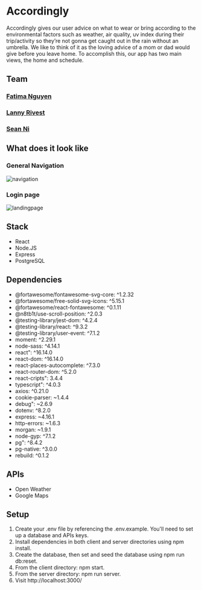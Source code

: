 # Accordingly
Accordingly gives our user advice on what to wear or bring according to the environmental factors such as weather, air quality, uv index during their trip/activity so they’re not gonna get caught out in the rain without an umbrella. We like to think of it as the loving advice of a mom or dad would give before you leave home. To accomplish this, our app has two main views, the home and schedule.


## Team
  ### [Fatima Nguyen](https://github.com/fatimanguyen2)
  ### [Lanny Rivest](https://github.com/LawfulKami)
  ### [Sean Ni](https://github.com/NX915)

## What does it look like

### General Navigation

![navigation](https://github.com/LawfulKami/accordingly/blob/main/docs/app-navigation.gif?raw=true)

### Login page
![landingpage](https://github.com/LawfulKami/accordingly/blob/main/docs/login-animation.gif?raw=true)

###

## Stack
  * React
  * Node.JS
  * Express
  * PostgreSQL

## Dependencies

  * @fortawesome/fontawesome-svg-core: ^1.2.32
  * @fortawesome/free-solid-svg-icons: ^5.15.1
  * @fortawesome/react-fontawesome: ^0.1.11
  * @n8tb1t/use-scroll-position: ^2.0.3
  * @testing-library/jest-dom: ^4.2.4
  * @testing-library/react: ^9.3.2
  * @testing-library/user-event: ^7.1.2
  * moment: ^2.29.1
  * node-sass: ^4.14.1
  * react": ^16.14.0
  * react-dom: ^16.14.0
  * react-places-autocomplete: ^7.3.0
  * react-router-dom: ^5.2.0
  * react-cripts": 3.4.4
  * typescript": ^4.0.3
  * axios: ^0.21.0
  * cookie-parser: ~1.4.4
  * debug": ~2.6.9
  * dotenv: ^8.2.0
  * express: ~4.16.1
  * http-errors: ~1.6.3
  * morgan: ~1.9.1
  * node-gyp: ^7.1.2
  * pg": ^8.4.2
  * pg-native: ^3.0.0
  * rebuild: ^0.1.2
  
## APIs
  
 * Open Weather
 * Google Maps

## Setup

1. Create your .env file by referencing the .env.example. You'll need to set up a database and APIs keys.
2. Install dependencies in both client and server directories using npm install.
3. Create the database, then set and seed the database using npm run db:reset.
4. From the client directory: npm start.
5. From the server directory: npm run server.
6. Visit http://localhost:3000/

